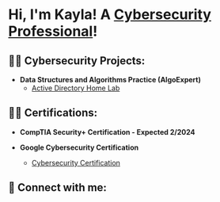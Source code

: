 <h1>Hi, I'm Kayla! A <a href="https://www.linkedin.com/in/joshmadakor/">Cybersecurity Professional</a>!

<h2>👨‍💻 Cybersecurity Projects:</h2>

- <b>Data Structures and Algorithms Practice (AlgoExpert)</b>
  - [Active Directory Home Lab](https://github.com/joshmadakor1/Algorithms-Practice)
 
<h2>👨‍💻 Certifications:</h2>

- <b>CompTIA Security+ Certification - Expected 2/2024</b>

- <b>Google Cybersecurity Certification</b>
  - [Cybersecurity Certification](https://coursera.org/share/5a41d4bab3207619085432fe21c48817)


<h2> 🤳 Connect with me:</h2>

[linkedin]: https://linkedin.com/in/



